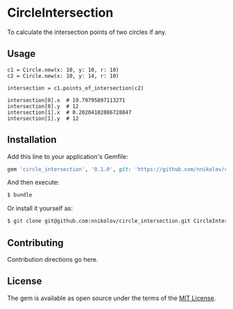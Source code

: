 # CircleIntersection
To calculate the intersection points of two circles if any.

## Usage
    c1 = Circle.new(x: 10, y: 10, r: 10)
    c2 = Circle.new(x: 10, y: 14, r: 10)

    intersection = c1.points_of_intersection(c2)

    intersection[0].x  # 19.79795897113271
    intersection[0].y  # 12
    intersection[1].x  # 0.20204102886728847
    intersection[1].y  # 12

## Installation
Add this line to your application's Gemfile:

```ruby
gem 'circle_intersection', '0.1.0', git: 'https://github.com/nnikolov/circle_intersection.git'

```

And then execute:
```bash
$ bundle
```

Or install it yourself as:
```bash
$ git clone git@github.com:nnikolov/circle_intersection.git CircleIntersection
```

## Contributing
Contribution directions go here.

## License
The gem is available as open source under the terms of the [MIT License](https://opensource.org/licenses/MIT).

